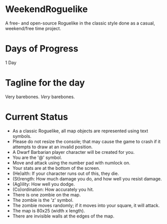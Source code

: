 # WeekendRoguelike
A free- and open-source Roguelike in the classic style done as a casual, weekend/free time project.

# Days of Progress
1 Day

# Tagline for the day
Very barebones. _Very_ barebones.

# Current Status
* As a classic Roguelike, all map objects are represented using text symbols.
 * Please do not resize the console; that may cause the game to crash if it attempts to draw at an invalid position.
* A Dwarf Barbarian player character will be created for you.
 * You are the '@' symbol.
 * Move and attack using the number pad with numlock on.
 * Your stats are at the bottom of the screen.
  * (He)alth: If your character runs out of this, they die.
  * (St)rength: How much damage you do, and how well you resist damage.
  * (Ag)ility: How well you dodge.
  * (Co)ordination: How accurately you hit.
* There is one zombie on the map.
 * The zombie is the 'z' symbol.
 * The zombie moves randomly; if it moves into your square, it will attack.
* The map is 80x25 (width x length).
 * There are invisible walls at the edges of the map.
